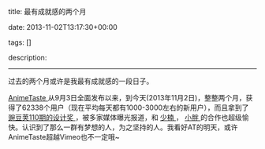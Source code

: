 title: 最有成就感的两个月

date: 2013-11-02T13:17:30+00:00

tags: []

description: 

---
过去的两个月或许是我最有成就感的一段日子。 

[ AnimeTaste ](https://play.google.com/store/apps/details?id=com.zhan_dui.animetaste) 从9月3日全面发布以来，到今天(2013年11月2日)，整整两个月，获得了62338个用户（现在平均每天都有1000-3000左右的新用户），而且拿到了 [ 豌豆荚110期的设计奖 ](http://www.wandoujia.com/award/blog/com.zhan_dui.animetaste) ，被多家媒体曝光报道，和 [ 少楠 ](http://www.zhihu.com/people/plidezus) ， [ 小胖 ](http://fuxiaopang.com/) 的合作也超级愉快。认识到了那么一群有梦想的人，为之坚持的人。我看好AT的明天，或许AnimeTaste超越Vimeo也不一定哦~ 
